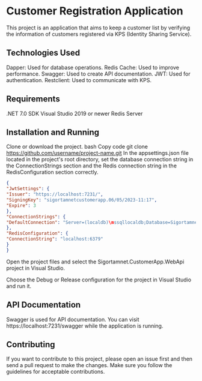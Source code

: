 # Customer Registration Application
This project is an application that aims to keep a customer list by verifying the information of customers registered via KPS (Identity Sharing Service).

## Technologies Used
Dapper: Used for database operations.
Redis Cache: Used to improve performance.
Swagger: Used to create API documentation.
JWT: Used for authentication.
Restclient: Used to communicate with KPS.

## Requirements
.NET 7.0 SDK
Visual Studio 2019 or newer
Redis Server

## Installation and Running
Clone or download the project.
bash
Copy code
git clone https://github.com/username/project-name.git
In the appsettings.json file located in the project's root directory, set the database connection string in the ConnectionStrings section and the Redis connection string in the RedisConfiguration section correctly.

```json
{
"JwtSettings": {
"Issuer": "https://localhost:7231/",
"SigningKey": "sigortamnetcustomerapp.06/05/2023-11:17",
"Expire": 3
},
"ConnectionStrings": {
"DefaultConnection": "Server=(localdb)\mssqllocaldb;Database=Sigortamnet;Trusted_Connection=True;MultipleActiveResultSets=true"
},
"RedisConfiguration": {
"ConnectionString": "localhost:6379"
}
}
```
Open the project files and select the Sigortamnet.CustomerApp.WebApi project in Visual Studio.

Choose the Debug or Release configuration for the project in Visual Studio and run it.

## API Documentation
Swagger is used for API documentation. You can visit https://localhost:7231/swagger while the application is running.

## Contributing
If you want to contribute to this project, please open an issue first and then send a pull request to make the changes. Make sure you follow the guidelines for acceptable contributions.
